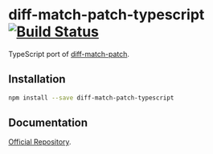 # diff-match-patch-typescript [![Build Status](https://travis-ci.org/nonoroazoro/diff-match-patch-typescript.svg?branch=master)](https://travis-ci.org/nonoroazoro/diff-match-patch-typescript)

TypeScript port of [diff-match-patch](https://github.com/google/diff-match-patch).


## Installation

```bash
npm install --save diff-match-patch-typescript
```

## Documentation

[Official Repository](https://github.com/google/diff-match-patch).
